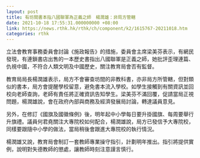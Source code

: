 ```yaml
---
layout: post
title: 有坊間書本指八國聯軍為正義之師　楊潤雄：非局方管轄
date: 2021-10-18 17:55:31.000000000 +08:00
link: https://news.rthk.hk/rthk/ch/component/k2/1615767-20211018.htm
categories: rthk
---
```


立法會教育事務委員會討論《施政報告》的措施，委員會主席梁美芬表示，有網民發現，有連鎖書店出售的一本歷史書指出八國聯軍是正義之師，她批評歪理連篇、仇視中國，不符合人類文明及中國歷史，關注教育局會否有監督。

教育局局長楊潤雄表示，局方不會審查坊間的非教科書，亦非局方所管轄，但對類似的書本，局方會提醒學校留意，避免書本流入學校。如學生接觸到有關資訊並回校向老師查詢，老師有責任將正確資訊告知學生。梁美芬不滿回覆，促請當局正視問題，楊潤雄說，會在政府內部與商務及經濟發展局討論，轉達議員意見。

另外，在修訂《國旗及國徽條例》後，明年起中小學每日要升掛國旗、每周要舉行升旗禮。議員何君堯關注大專院校如何配合，楊潤雄說，局方已發信予大專院校，同樣要跟隨中小學的做法，當局稍後會跟進大專院校的執行情況。

楊潤雄又說，教育局會制訂一套教師專業操守指引，計劃明年推出。指引將提供實例，說明對失德教師的懲處，讓教師時刻注意謹言慎行。
